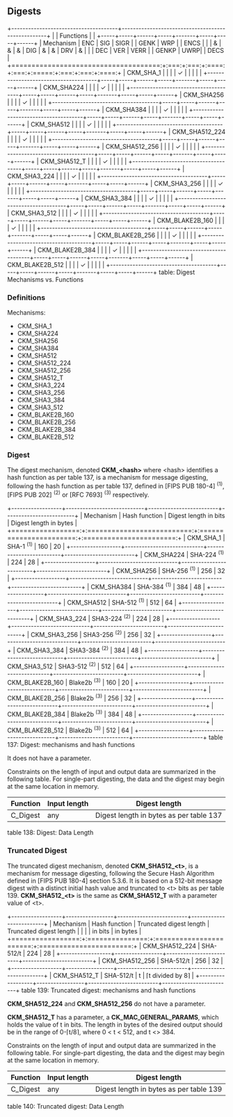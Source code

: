 ## Digests

+--------------------------------------+---------------------------------------------------+
|                                      | Functions                                         |
|                                      +-----+-----+------+-----+-------+-----+-----+------+
| Mechanism                            | ENC | SIG | SIGR |     | GENK  | WRP |     | ENCS |
|                                      |  &  |  &  |  &   | DIG |   &   |  &  | DRV |  &   |
|                                      | DEC | VER | VERR |     | GENKP | UWRP|     | DECS |
+=====================================:+:===:+:===:+:====:+:===:+:=====:+:===:+:===:+:====:+
| CKM_SHA_1                            |     |     |      |  ✓  |       |     |     |      |
+--------------------------------------+-----+-----+------+-----+-------+-----+-----+------+
| CKM_SHA224                           |     |     |      |  ✓  |       |     |     |      |
+--------------------------------------+-----+-----+------+-----+-------+-----+-----+------+
| CKM_SHA256                           |     |     |      |  ✓  |       |     |     |      |
+--------------------------------------+-----+-----+------+-----+-------+-----+-----+------+
| CKM_SHA384                           |     |     |      |  ✓  |       |     |     |      |
+--------------------------------------+-----+-----+------+-----+-------+-----+-----+------+
| CKM_SHA512                           |     |     |      |  ✓  |       |     |     |      |
+--------------------------------------+-----+-----+------+-----+-------+-----+-----+------+
| CKM_SHA512_224                       |     |     |      |  ✓  |       |     |     |      |
+--------------------------------------+-----+-----+------+-----+-------+-----+-----+------+
| CKM_SHA512_256                       |     |     |      |  ✓  |       |     |     |      |
+--------------------------------------+-----+-----+------+-----+-------+-----+-----+------+
| CKM_SHA512_T                         |     |     |      |  ✓  |       |     |     |      |
+--------------------------------------+-----+-----+------+-----+-------+-----+-----+------+
| CKM_SHA3_224                         |     |     |      |  ✓  |       |     |     |      |
+--------------------------------------+-----+-----+------+-----+-------+-----+-----+------+
| CKM_SHA3_256                         |     |     |      |  ✓  |       |     |     |      |
+--------------------------------------+-----+-----+------+-----+-------+-----+-----+------+
| CKM_SHA3_384                         |     |     |      |  ✓  |       |     |     |      |
+--------------------------------------+-----+-----+------+-----+-------+-----+-----+------+
| CKM_SHA3_512                         |     |     |      |  ✓  |       |     |     |      |
+--------------------------------------+-----+-----+------+-----+-------+-----+-----+------+
| CKM_BLAKE2B_160                      |     |     |      |  ✓  |       |     |     |      |
+--------------------------------------+-----+-----+------+-----+-------+-----+-----+------+
| CKM_BLAKE2B_256                      |     |     |      |  ✓  |       |     |     |      |
+--------------------------------------+-----+-----+------+-----+-------+-----+-----+------+
| CKM_BLAKE2B_384                      |     |     |      |  ✓  |       |     |     |      |
+--------------------------------------+-----+-----+------+-----+-------+-----+-----+------+
| CKM_BLAKE2B_512                      |     |     |      |  ✓  |       |     |     |      |
+--------------------------------------+-----+-----+------+-----+-------+-----+-----+------+
table: Digest Mechanisms vs. Functions

### Definitions

Mechanisms:

- CKM_SHA_1
- CKM_SHA224
- CKM_SHA256
- CKM_SHA384
- CKM_SHA512
- CKM_SHA512_224
- CKM_SHA512_256
- CKM_SHA512_T
- CKM_SHA3_224
- CKM_SHA3_256
- CKM_SHA3_384
- CKM_SHA3_512
- CKM_BLAKE2B_160
- CKM_BLAKE2B_256
- CKM_BLAKE2B_384
- CKM_BLAKE2B_512

### Digest

The digest mechanism, denoted **CKM_\<hash\>** where \<hash\> identifies a hash function as per table 137, is a mechanism for message
digesting, following the hash function as per table 137, 
defined in [FIPS PUB 180-4] <sup>(1)</sup>, [FIPS PUB 202] <sup>(2)</sup> or [RFC 7693] <sup>(3)</sup> respectively.

+------------------+----------------------------+-------------------------+-------------------------+
| Mechanism        | Hash function              | Digest length in bits   | Digest length in bytes  |
+=================:+:==========================:+:=======================:+:=======================:+
| CKM_SHA_1        | SHA-1 <sup>(1)</sup>       | 160                     | 20                      |
+------------------+----------------------------+-------------------------+-------------------------+
| CKM_SHA224       | SHA-224 <sup>(1)</sup>     | 224                     | 28                      |
+------------------+----------------------------+-------------------------+-------------------------+
| CKM_SHA256       | SHA-256 <sup>(1)</sup>     | 256                     | 32                      |
+------------------+----------------------------+-------------------------+-------------------------+
| CKM_SHA384       | SHA-384 <sup>(1)</sup>     | 384                     | 48                      |
+------------------+----------------------------+-------------------------+-------------------------+
| CKM_SHA512       | SHA-512 <sup>(1)</sup>     | 512                     | 64                      |
+------------------+----------------------------+-------------------------+-------------------------+
| CKM_SHA3_224     | SHA3-224 <sup>(2)</sup>    | 224                     | 28                      |
+------------------+----------------------------+-------------------------+-------------------------+
| CKM_SHA3_256     | SHA3-256 <sup>(2)</sup>    | 256                     | 32                      |
+------------------+----------------------------+-------------------------+-------------------------+
| CKM_SHA3_384     | SHA3-384 <sup>(2)</sup>    | 384                     | 48                      |
+------------------+----------------------------+-------------------------+-------------------------+
| CKM_SHA3_512     | SHA3-512 <sup>(2)</sup>    | 512                     | 64                      |
+------------------+----------------------------+-------------------------+-------------------------+
| CKM_BLAKE2B_160  | Blake2b <sup>(3)</sup>     | 160                     | 20                      |
+------------------+----------------------------+-------------------------+-------------------------+
| CKM_BLAKE2B_256  | Blake2b <sup>(3)</sup>     | 256                     | 32                      |
+------------------+----------------------------+-------------------------+-------------------------+
| CKM_BLAKE2B_384  | Blake2b <sup>(3)</sup>     | 384                     | 48                      |
+------------------+----------------------------+-------------------------+-------------------------+
| CKM_BLAKE2B_512  | Blake2b <sup>(3)</sup>     | 512                     | 64                      |
+------------------+----------------------------+-------------------------+-------------------------+
table 137: Digest: mechanisms and hash functions

It does not have a parameter.

Constraints on the length of input and output data are summarized in the
following table. For single-part digesting, the data and the digest may begin at
the same location in memory.

| Function | Input length | Digest length                              |
|----------|--------------|--------------------------------------------|
| C_Digest | any          | Digest length in bytes as per table 137    |
table 138: Digest: Data Length

### Truncated Digest

The truncated digest mechanism, denoted **CKM_SHA512_\<t\>**, is a mechanism for message
digesting, following the Secure Hash Algorithm 
defined in [FIPS PUB 180-4] section 5.3.6. It is based on a 512-bit message digest with a distinct initial hash value and truncated to \<t\> bits as per table 139. **CKM_SHA512_\<t\>** is the same as **CKM_SHA512_T** with a parameter value of \<t\>.

+------------------+-----------------+-------------------------+-------------------------+
| Mechanism        | Hash function   | Truncated digest length | Truncated digest length |
|                  |                 | in bits <t>             | in bytes                |
+=================:+:===============:+:=======================:+:=======================:+
| CKM_SHA512_224   | SHA-512/t       | 224                     | 28                      |
+------------------+-----------------+-------------------------+-------------------------+
| CKM_SHA512_256   | SHA-512/t       | 256                     | 32                      |
+------------------+-----------------+-------------------------+-------------------------+
| CKM_SHA512_T     | SHA-512/t       | t                       | ⌈t divided by 8⌉        |
+------------------+-----------------+-------------------------+-------------------------+
table 139: Truncated digest: mechanisms and hash functions

**CKM_SHA512_224** and **CKM_SHA512_256** do not have a parameter.

**CKM_SHA512_T** has a parameter, a **CK_MAC_GENERAL_PARAMS**, which holds the value of t in bits. The length in bytes of the desired output should be in the range of 0-⌈t/8⌉, where 0 < t < 512, and t <> 384.

Constraints on the length of input and output data are summarized in the
following table. For single-part digesting, the data and the digest may begin at
the same location in memory.

| Function | Input length | Digest length                              |
|----------|--------------|--------------------------------------------|
| C_Digest | any          | Digest length in bytes as per table 139    |
table 140: Truncated digest: Data Length
